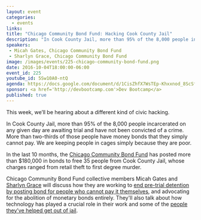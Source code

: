 ```yaml
---
layout: event
categories: 
  - events
links:
title: "Chicago Community Bond Fund: Hacking Cook County Jail"
description: "In Cook County Jail, more than 95% of the 8,000 people incarcerated on any given day are awaiting trial and have not been convicted of a crime. More than two-thirds of those people have money bonds that they simply cannot pay. We are keeping people in cages simply because they are poor. Chicago Community Bond Fund collective members Micah Gates and Sharlyn Grace will discuss how they are working to end pre-trial detention by posting bond for people who cannot pay it themselves, and advocating for the abolition of monetary bonds entirely."
speakers:
 - Micah Gates, Chicago Community Bond Fund
 - Sharlyn Grace, Chicago Community Bond Fund
image: /images/events/225-chicago-community-bond-fund.png
date: 2016-10-04T18:00:00-06:00
event_id: 225
youtube_id: 5Sw10A0-ntQ
agenda: https://docs.google.com/document/d/1CisZhfX7WsTEp-Khxxnod_8ScSf9iQo0QSuycklf_f8/edit#
sponsor: <a href='http://devbootcamp.com'>Dev Bootcamp</a>
published: true
---
```


This week, we’ll be hearing about a different kind of civic hacking.

In Cook County Jail, more than 95% of the 8,000 people incarcerated on any given day are awaiting trial and have not been convicted of a crime. More than two-thirds of those people have money bonds that they simply cannot pay. We are keeping people in cages simply because they are poor. 

In the last 10 months, the [Chicago Community Bond Fund](https://www.chicagobond.org/) has posted more than $180,000 in bonds to free 35 people from Cook County Jail, whose charges ranged from retail theft to first degree murder. 

Chicago Community Bond Fund collective members Micah Gates and [Sharlyn Grace](https://twitter.com/SharlynDGrace) will discuss how they are working to [end pre-trial detention by posting bond for people who cannot pay it themselves](http://chicagoreporter.com/a-community-solution-to-cash-bail/), and advocating for the abolition of monetary bonds entirely. They'll also talk about how technology has played a crucial role in their work and some of the [people they’ve helped get out of jail](https://www.facebook.com/ChicagoCommunityBondFund/photos/?tab=album&album_id=2117339395157810).